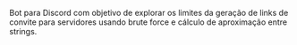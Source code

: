 Bot para Discord com objetivo de explorar os limites da geração de links de convite para servidores usando brute force e cálculo de aproximação entre strings.

